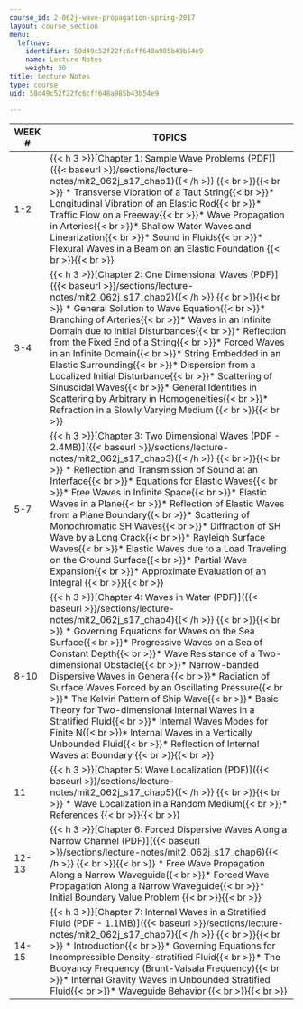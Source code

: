```yaml
---
course_id: 2-062j-wave-propagation-spring-2017
layout: course_section
menu:
  leftnav:
    identifier: 58d49c52f22fc6cff648a985b43b54e9
    name: Lecture Notes
    weight: 30
title: Lecture Notes
type: course
uid: 58d49c52f22fc6cff648a985b43b54e9

---
```


| WEEK # | TOPICS |
| --- | --- |
| 1-2 | {{< h 3 >}}[Chapter 1: Sample Wave Problems (PDF)]({{< baseurl >}}/sections/lecture-notes/mit2_062j_s17_chap1){{< /h >}} {{< br >}}{{< br >}} *   Transverse Vibration of a Taut String{{< br >}}*   Longitudinal Vibration of an Elastic Rod{{< br >}}*   Traffic Flow on a Freeway{{< br >}}*   Wave Propagation in Arteries{{< br >}}*   Shallow Water Waves and Linearization{{< br >}}*   Sound in Fluids{{< br >}}*   Flexural Waves in a Beam on an Elastic Foundation {{< br >}}{{< br >}}  |
| 3-4 | {{< h 3 >}}[Chapter 2: One Dimensional Waves (PDF)]({{< baseurl >}}/sections/lecture-notes/mit2_062j_s17_chap2){{< /h >}} {{< br >}}{{< br >}} *   General Solution to Wave Equation{{< br >}}*   Branching of Arteries{{< br >}}*   Waves in an Infinite Domain due to Initial Disturbances{{< br >}}*   Reflection from the Fixed End of a String{{< br >}}*   Forced Waves in an Infinite Domain{{< br >}}*   String Embedded in an Elastic Surrounding{{< br >}}*   Dispersion from a Localized Initial Disturbance{{< br >}}*   Scattering of Sinusoidal Waves{{< br >}}*   General Identities in Scattering by Arbitrary in Homogeneities{{< br >}}*   Refraction in a Slowly Varying Medium {{< br >}}{{< br >}}  |
| 5-7 | {{< h 3 >}}[Chapter 3: Two Dimensional Waves (PDF - 2.4MB)]({{< baseurl >}}/sections/lecture-notes/mit2_062j_s17_chap3){{< /h >}} {{< br >}}{{< br >}} *   Reflection and Transmission of Sound at an Interface{{< br >}}*   Equations for Elastic Waves{{< br >}}*   Free Waves in Infinite Space{{< br >}}*   Elastic Waves in a Plane{{< br >}}*   Reflection of Elastic Waves from a Plane Boundary{{< br >}}*   Scattering of Monochromatic SH Waves{{< br >}}*   Diffraction of SH Wave by a Long Crack{{< br >}}*   Rayleigh Surface Waves{{< br >}}*   Elastic Waves due to a Load Traveling on the Ground Surface{{< br >}}*   Partial Wave Expansion{{< br >}}*   Approximate Evaluation of an Integral {{< br >}}{{< br >}}  |
| 8-10 | {{< h 3 >}}[Chapter 4: Waves in Water (PDF)]({{< baseurl >}}/sections/lecture-notes/mit2_062j_s17_chap4){{< /h >}} {{< br >}}{{< br >}} *   Governing Equations for Waves on the Sea Surface{{< br >}}*   Progressive Waves on a Sea of Constant Depth{{< br >}}*   Wave Resistance of a Two-dimensional Obstacle{{< br >}}*   Narrow-banded Dispersive Waves in General{{< br >}}*   Radiation of Surface Waves Forced by an Oscillating Pressure{{< br >}}*   The Kelvin Pattern of Ship Wave{{< br >}}*   Basic Theory for Two-dimensional Internal Waves in a Stratified Fluid{{< br >}}*   Internal Waves Modes for Finite N{{< br >}}*   Internal Waves in a Vertically Unbounded Fluid{{< br >}}*   Reflection of Internal Waves at Boundary {{< br >}}{{< br >}}  |
| 11 | {{< h 3 >}}[Chapter 5: Wave Localization (PDF)]({{< baseurl >}}/sections/lecture-notes/mit2_062j_s17_chap5){{< /h >}} {{< br >}}{{< br >}} *   Wave Localization in a Random Medium{{< br >}}*   References {{< br >}}{{< br >}}  |
| 12-13 | {{< h 3 >}}[Chapter 6: Forced Dispersive Waves Along a Narrow Channel (PDF)]({{< baseurl >}}/sections/lecture-notes/mit2_062j_s17_chap6){{< /h >}} {{< br >}}{{< br >}} *   Free Wave Propagation Along a Narrow Waveguide{{< br >}}*   Forced Wave Propagation Along a Narrow Waveguide{{< br >}}*   Initial Boundary Value Problem {{< br >}}{{< br >}}  |
| 14-15 | {{< h 3 >}}[Chapter 7: Internal Waves in a Stratified Fluid (PDF - 1.1MB)]({{< baseurl >}}/sections/lecture-notes/mit2_062j_s17_chap7){{< /h >}} {{< br >}}{{< br >}} *   Introduction{{< br >}}*   Governing Equations for Incompressible Density-stratified Fluid{{< br >}}*   The Buoyancy Frequency (Brunt-Vaisala Frequency){{< br >}}*   Internal Gravity Waves in Unbounded Stratified Fluid{{< br >}}*   Waveguide Behavior {{< br >}}{{< br >}}